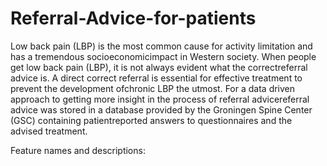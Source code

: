 # Referral-Advice-for-patients

Low back pain (LBP) is the most common cause for activity limitation and has a tremendous socioeconomicimpact in Western society. When people get low back pain (LBP), it is not always evident what the correctreferral advice is. A direct correct referral is essential for effective treatment to prevent the development ofchronic LBP the utmost. For a data driven approach to getting more insight in the process of referral advicereferral advice was stored in a database provided by the Groningen Spine Center (GSC) containing patientreported answers to questionnaires and the advised treatment.

Feature names and descriptions:

